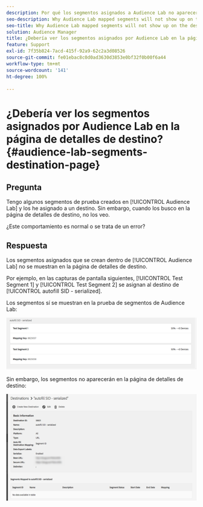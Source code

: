 ```yaml
---
description: Por qué los segmentos asignados a Audience Lab no aparecerán en la página de detalles de destino.
seo-description: Why Audience Lab mapped segments will not show up on the destination details page.
seo-title: Why Audience Lab mapped segments will not show up on the destination details page.
solution: Audience Manager
title: ¿Debería ver los segmentos asignados por Audience Lab en la página de detalles de destino?
feature: Support
exl-id: 7f35b824-7acd-415f-92a9-62c2a3d08526
source-git-commit: fe01ebac8c0d0ad3630d3853e0bf32f0b00f6a44
workflow-type: tm+mt
source-wordcount: '141'
ht-degree: 100%

---
```


# ¿Debería ver los segmentos asignados por Audience Lab en la página de detalles de destino? {#audience-lab-segments-destination-page}

## Pregunta

Tengo algunos segmentos de prueba creados en [!UICONTROL Audience Lab] y los he asignado a un destino. Sin embargo, cuando los busco en la página de detalles de destino, no los veo.

¿Este comportamiento es normal o se trata de un error?

## Respuesta

Los segmentos asignados que se crean dentro de [!UICONTROL Audience Lab] no se muestran en la página de detalles de destino.

Por ejemplo, en las capturas de pantalla siguientes, [!UICONTROL Test Segment 1] y [!UICONTROL Test Segment 2] se asignan al destino de [!UICONTROL autofill SID - serialized].

Los segmentos sí se muestran en la prueba de segmentos de Audience Lab:

![Imagen de la vista de segmentos de Audience Lab](assets/should_i_see_my_aamlab01.png)

Sin embargo, los segmentos no aparecerán en la página de detalles de destino:

![Imagen de la página de detalles de destino](assets/should_i_see_my_aamlab02.png)
